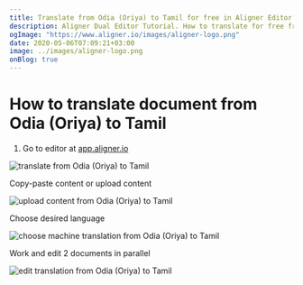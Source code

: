```yaml
---
title: Translate from Odia (Oriya) to Tamil for free in Aligner Editor
description: Aligner Dual Editor Tutorial. How to translate for free from Odia (Oriya) to Tamil. Aligner is multilingual document management platform. 
ogImage: "https://www.aligner.io/images/aligner-logo.png"
date: 2020-05-06T07:09:21+03:00
image: ../images/aligner-logo.png
onBlog: true
---
```


# How to translate document from Odia (Oriya) to Tamil

1. Go to editor at [app.aligner.io](https://app.aligner.io "Aligner App web page")

![translate from Odia (Oriya) to Tamil](../aligner-blank-editor.png "translate from Odia (Oriya) to Tamil")

Copy-paste content or upload content

![upload content from Odia (Oriya) to Tamil](../aligner-uploaded-document.png "upload content from Odia (Oriya) to Tamil")

Choose desired language

![choose machine translation from Odia (Oriya) to Tamil](../aligner-language-dropdown.png "choose machine translation from Odia (Oriya) to Tamil")

Work and edit 2 documents in parallel

![edit translation from Odia (Oriya) to Tamil](../aligner-double-sitded-editor.png "edit translation from Odia (Oriya) to Tamil")

